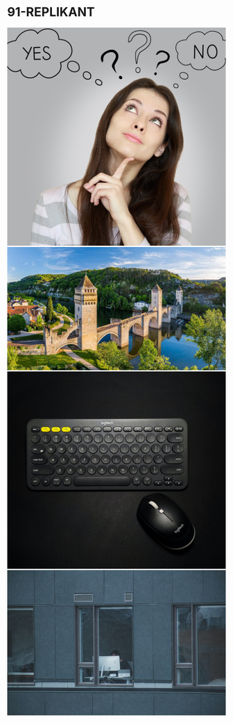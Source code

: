 # 91-REPLIKANT
![decision](https://github.com/totoro65/91-REPLIKANT/blob/main/decision.jpg?raw=true)
![bc74ec428e374941b8e7bd40aa82287c](https://github.com/totoro65/91-REPLIKANT/blob/main/bc74ec428e374941b8e7bd40aa82287c.jpg?raw=true)
![manik-roy-2nhLLwTDiCU-unsplash](https://github.com/totoro65/91-REPLIKANT/blob/main/manik-roy-2nhLLwTDiCU-unsplash.jpg?raw=true)
![sigmund-jbwFv4chusE-unsplash](https://github.com/totoro65/91-REPLIKANT/blob/main/sigmund-jbwFv4chusE-unsplash.jpg?raw=true)
